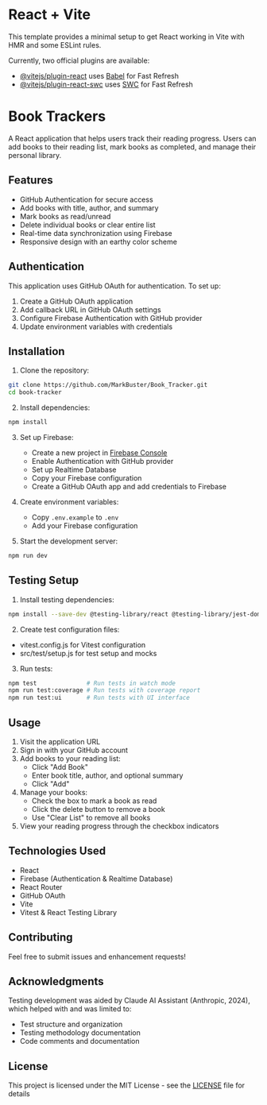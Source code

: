 # React + Vite

This template provides a minimal setup to get React working in Vite with HMR and some ESLint rules.

Currently, two official plugins are available:

- [@vitejs/plugin-react](https://github.com/vitejs/vite-plugin-react/blob/main/packages/plugin-react/README.md) uses [Babel](https://babeljs.io/) for Fast Refresh
- [@vitejs/plugin-react-swc](https://github.com/vitejs/vite-plugin-react-swc) uses [SWC](https://swc.rs/) for Fast Refresh
# Book Trackers

A React application that helps users track their reading progress. Users can add books to their reading list, mark books as completed, and manage their personal library.

## Features
- GitHub Authentication for secure access
- Add books with title, author, and summary
- Mark books as read/unread
- Delete individual books or clear entire list
- Real-time data synchronization using Firebase
- Responsive design with an earthy color scheme

## Authentication
This application uses GitHub OAuth for authentication. To set up:
1. Create a GitHub OAuth application
2. Add callback URL in GitHub OAuth settings
3. Configure Firebase Authentication with GitHub provider
4. Update environment variables with credentials

## Installation
1. Clone the repository:
```bash
git clone https://github.com/MarkBuster/Book_Tracker.git
cd book-tracker
```

2. Install dependencies:
```bash
npm install
```

3. Set up Firebase:
   - Create a new project in [Firebase Console](https://console.firebase.google.com/)
   - Enable Authentication with GitHub provider
   - Set up Realtime Database
   - Copy your Firebase configuration
   - Create a GitHub OAuth app and add credentials to Firebase

4. Create environment variables:
   - Copy `.env.example` to `.env`
   - Add your Firebase configuration

5. Start the development server:
```bash
npm run dev
```

## Testing Setup

1. Install testing dependencies:

```bash
npm install --save-dev @testing-library/react @testing-library/jest-dom vitest jsdom @vitest/coverage-c8 @vitest/ui
```

2. Create test configuration files:

- vitest.config.js for Vitest configuration
- src/test/setup.js for test setup and mocks

3. Run tests:

```bash
npm test              # Run tests in watch mode
npm run test:coverage # Run tests with coverage report
npm run test:ui       # Run tests with UI interface
```

## Usage

1. Visit the application URL
2. Sign in with your GitHub account
3. Add books to your reading list:
   - Click "Add Book"
   - Enter book title, author, and optional summary
   - Click "Add"
4. Manage your books:
   - Check the box to mark a book as read
   - Click the delete button to remove a book
   - Use "Clear List" to remove all books
5. View your reading progress through the checkbox indicators

## Technologies Used
- React
- Firebase (Authentication & Realtime Database)
- React Router
- GitHub OAuth
- Vite
- Vitest & React Testing Library

## Contributing
Feel free to submit issues and enhancement requests!

## Acknowledgments

Testing development was aided by Claude AI Assistant (Anthropic, 2024), which helped with and was limited to:
- Test structure and organization
- Testing methodology documentation
- Code comments and documentation

## License
This project is licensed under the MIT License - see the [LICENSE](LICENSE) file for details
